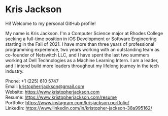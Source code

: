 # Kris Jackson

Hi! Welcome to my personal GitHub profile! 

My name is Kris Jackson. I'm a Computer Science major at Rhodes College seeking a full-time position in iOS Development or Software Engineering starting in the Fall of 2021. I have more than three years of professional programming experience, two years working with an outstanding team as co-founder of Netswitch LLC, and I have spent the last two summers working at Dell Technologies as a Machine Learning Intern. I am a leader, and I intend build more leaders throughout my lifelong journey in the tech industry.

Phone: +1 (225) 610 5747<br/>
Email: kristopherrjackson@gmail.com<br/>
Website: <https://www.kristopherjackson.com><br/>
Resume: <https://www.kristopherjackson.com/resume><br/>
Portfolio: <https://www.instagram.com/krisjackson.portfolio/><br/>
LinkedIn: <https://www.linkedin.com/in/kristopher-jackson-38a995162/><br/>

<!--
**KrisJackson/KrisJackson** is a ✨ _special_ ✨ repository because its `README.md` (this file) appears on your GitHub profile.

Here are some ideas to get you started:

- 🔭 I’m currently working on ...
- 🌱 I’m currently learning ...
- 👯 I’m looking to collaborate on ...
- 🤔 I’m looking for help with ...
- 💬 Ask me about ...
- 📫 How to reach me: ...
- 😄 Pronouns: ...
- ⚡ Fun fact: ...
-->
